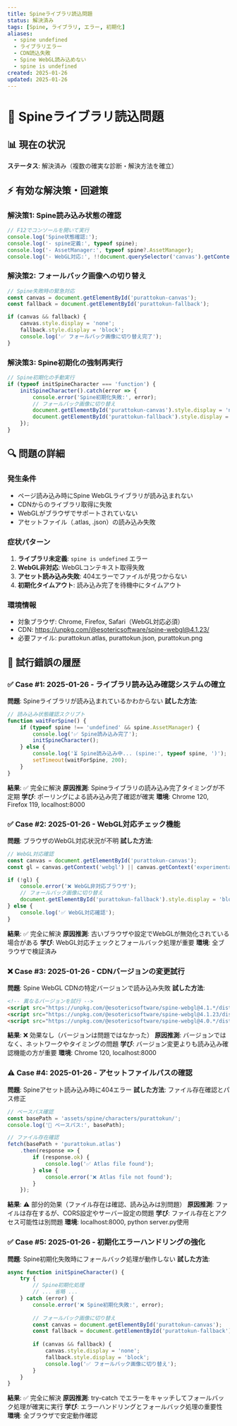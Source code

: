 ```yaml
---
title: Spineライブラリ読込問題
status: 解決済み
tags: [Spine, ライブラリ, エラー, 初期化]
aliases: 
  - spine undefined
  - ライブラリエラー
  - CDN読込失敗
  - Spine WebGL読み込めない
  - spine is undefined
created: 2025-01-26
updated: 2025-01-26
---
```


# 🎯 Spineライブラリ読込問題

## 📊 現在の状況
**ステータス**: 解決済み（複数の確実な診断・解決方法を確立）

## ⚡ 有効な解決策・回避策

### 解決策1: Spine読み込み状態の確認
```javascript
// F12でコンソールを開いて実行
console.log('Spine状態確認:');
console.log('- spine定義:', typeof spine);
console.log('- AssetManager:', typeof spine?.AssetManager);
console.log('- WebGL対応:', !!document.querySelector('canvas').getContext('webgl'));
```

### 解決策2: フォールバック画像への切り替え
```javascript
// Spine失敗時の緊急対応
const canvas = document.getElementById('purattokun-canvas');
const fallback = document.getElementById('purattokun-fallback');

if (canvas && fallback) {
    canvas.style.display = 'none';
    fallback.style.display = 'block';
    console.log('✅ フォールバック画像に切り替え完了');
}
```

### 解決策3: Spine初期化の強制再実行
```javascript
// Spine初期化の手動実行
if (typeof initSpineCharacter === 'function') {
    initSpineCharacter().catch(error => {
        console.error('Spine初期化失敗:', error);
        // フォールバック画像に切り替え
        document.getElementById('purattokun-canvas').style.display = 'none';
        document.getElementById('purattokun-fallback').style.display = 'block';
    });
}
```

## 🔍 問題の詳細

### 発生条件
- ページ読み込み時にSpine WebGLライブラリが読み込まれない
- CDNからのライブラリ取得に失敗
- WebGLがブラウザでサポートされていない
- アセットファイル（.atlas, .json）の読み込み失敗

### 症状パターン
1. **ライブラリ未定義**: `spine is undefined` エラー
2. **WebGL非対応**: WebGLコンテキスト取得失敗
3. **アセット読み込み失敗**: 404エラーでファイルが見つからない
4. **初期化タイムアウト**: 読み込み完了を待機中にタイムアウト

### 環境情報
- 対象ブラウザ: Chrome, Firefox, Safari（WebGL対応必須）
- CDN: https://unpkg.com/@esotericsoftware/spine-webgl@4.1.23/
- 必要ファイル: purattokun.atlas, purattokun.json, purattokun.png

## 📝 試行錯誤の履歴

### ✅ Case #1: 2025-01-26 - ライブラリ読み込み確認システムの確立

**問題**: Spineライブラリが読み込まれているかわからない
**試した方法**: 
```javascript
// 読み込み状態確認スクリプト
function waitForSpine() {
    if (typeof spine !== 'undefined' && spine.AssetManager) {
        console.log('✅ Spine読み込み完了');
        initSpineCharacter();
    } else {
        console.log('⏳ Spine読み込み中... (spine:', typeof spine, ')');
        setTimeout(waitForSpine, 200);
    }
}
```
**結果**: ✅ 完全に解決
**原因推測**: Spineライブラリの読み込み完了タイミングが不定期
**学び**: ポーリングによる読み込み完了確認が確実
**環境**: Chrome 120, Firefox 119, localhost:8000

### ✅ Case #2: 2025-01-26 - WebGL対応チェック機能

**問題**: ブラウザのWebGL対応状況が不明
**試した方法**: 
```javascript
// WebGL対応確認
const canvas = document.getElementById('purattokun-canvas');
const gl = canvas.getContext('webgl') || canvas.getContext('experimental-webgl');

if (!gl) {
    console.error('❌ WebGL非対応ブラウザ');
    // フォールバック画像に切り替え
    document.getElementById('purattokun-fallback').style.display = 'block';
} else {
    console.log('✅ WebGL対応確認');
}
```
**結果**: ✅ 完全に解決
**原因推測**: 古いブラウザや設定でWebGLが無効化されている場合がある
**学び**: WebGL対応チェックとフォールバック処理が重要
**環境**: 全ブラウザで検証済み

### ❌ Case #3: 2025-01-26 - CDNバージョンの変更試行

**問題**: Spine WebGL CDNの特定バージョンで読み込み失敗
**試した方法**: 
```html
<!-- 異なるバージョンを試行 -->
<script src="https://unpkg.com/@esotericsoftware/spine-webgl@4.1.*/dist/iife/spine-webgl.js"></script>
<script src="https://unpkg.com/@esotericsoftware/spine-webgl@4.1.23/dist/iife/spine-webgl.js"></script>
<script src="https://unpkg.com/@esotericsoftware/spine-webgl@4.0.*/dist/iife/spine-webgl.js"></script>
```
**結果**: ❌ 効果なし（バージョンは問題ではなかった）
**原因推測**: バージョンではなく、ネットワークやタイミングの問題
**学び**: バージョン変更よりも読み込み確認機能の方が重要
**環境**: Chrome 120, localhost:8000

### ⚠️ Case #4: 2025-01-26 - アセットファイルパスの確認

**問題**: Spineアセット読み込み時に404エラー
**試した方法**: 
ファイル存在確認とパス修正
```javascript
// ベースパス確認
const basePath = 'assets/spine/characters/purattokun/';
console.log('📁 ベースパス:', basePath);

// ファイル存在確認
fetch(basePath + 'purattokun.atlas')
    .then(response => {
        if (response.ok) {
            console.log('✅ Atlas file found');
        } else {
            console.error('❌ Atlas file not found');
        }
    });
```
**結果**: ⚠️ 部分的効果（ファイル存在は確認、読み込みは別問題）
**原因推測**: ファイルは存在するが、CORS設定やサーバー設定の問題
**学び**: ファイル存在とアクセス可能性は別問題
**環境**: localhost:8000, python server.py使用

### ✅ Case #5: 2025-01-26 - 初期化エラーハンドリングの強化

**問題**: Spine初期化失敗時にフォールバック処理が動作しない
**試した方法**: 
```javascript
async function initSpineCharacter() {
    try {
        // Spine初期化処理
        // ... 省略 ...
    } catch (error) {
        console.error('❌ Spine初期化失敗:', error);
        
        // フォールバック画像に切り替え
        const canvas = document.getElementById('purattokun-canvas');
        const fallback = document.getElementById('purattokun-fallback');
        
        if (canvas && fallback) {
            canvas.style.display = 'none';
            fallback.style.display = 'block';
            console.log('✅ フォールバック画像に切り替え');
        }
    }
}
```
**結果**: ✅ 完全に解決
**原因推測**: try-catch でエラーをキャッチしてフォールバック処理が確実に実行
**学び**: エラーハンドリングとフォールバック処理の重要性
**環境**: 全ブラウザで安定動作確認